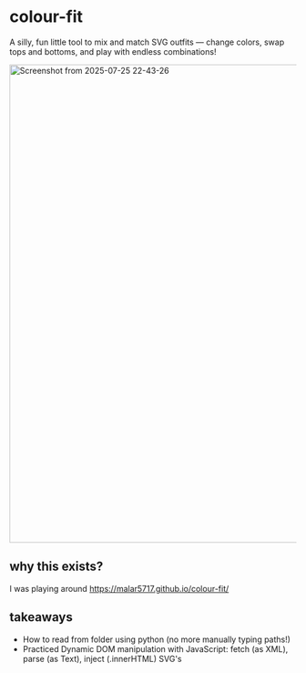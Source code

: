 # colour-fit

A silly, fun little tool to mix and match SVG outfits — change colors, swap tops and bottoms, and play with endless combinations!

<img width="653" height="839" alt="Screenshot from 2025-07-25 22-43-26" src="https://github.com/user-attachments/assets/c9313215-020a-493e-913c-663f47a30ca5" />

## why this exists?
I was playing around 
https://malar5717.github.io/colour-fit/

## takeaways
- How to read from folder using python (no more manually typing paths!)
- Practiced Dynamic DOM manipulation with JavaScript: fetch (as XML), parse (as Text), inject (.innerHTML) SVG's
